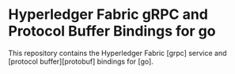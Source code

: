 # Hyperledger Fabric gRPC and Protocol Buffer Bindings for go

This repository contains the Hyperledger Fabric [grpc] service and [protocol
buffer][protobuf] bindings for [go].
